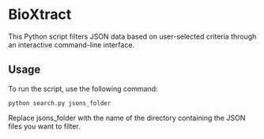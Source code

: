 # BioXtract

This Python script filters JSON data based on user-selected criteria through an interactive command-line interface.

## Usage

To run the script, use the following command:

```
python search.py jsons_folder
```

Replace jsons_folder with the name of the directory containing the JSON files you want to filter.
